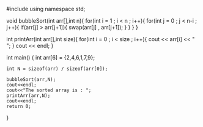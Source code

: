 #include<iostream>
using namespace std;

void bubbleSort(int arr[],int n){
    for(int i = 1 ; i < n ; i++){
        for(int j = 0 ; j < n-i ; j++){
            if(arr[j] > arr[j+1]){
                swap(arr[j] , arr[j+1]);
            }
        }
    }
}

int printArr(int arr[],int size){
    for(int i = 0 ; i < size ; i++){
        cout << arr[i] << " ";
    }
    cout << endl;
}

int main() {
    int arr[6] = {2,4,6,1,7,9};

    int N = sizeof(arr) / sizeof(arr[0]);

    bubbleSort(arr,N);
    cout<<endl;
    cout<<"The sorted array is : ";
    printArr(arr,N);   
    cout<<endl;
    return 0;
}
